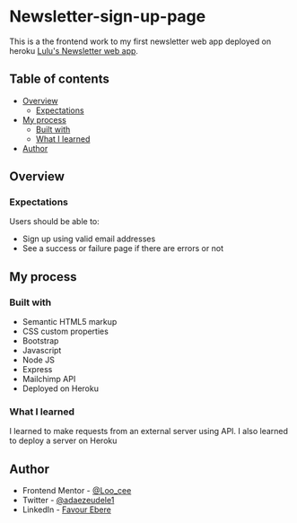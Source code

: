# Newsletter-sign-up-page


This is a the frontend work to my first newsletter web app deployed on heroku [Lulu's Newsletter web app](https://lit-woodland-14680.herokuapp.com/). 

## Table of contents

- [Overview](#overview)
  - [Expectations](#expectations)
- [My process](#my-process)
  - [Built with](#built-with)
  - [What I learned](#what-i-learned)
- [Author](#author)

## Overview

### Expectations

Users should be able to:

- Sign up using valid email addresses
- See a success or failure page if there are errors or not

## My process

### Built with

- Semantic HTML5 markup
- CSS custom properties
- Bootstrap
- Javascript
- Node JS
- Express
- Mailchimp API
- Deployed on Heroku

### What I learned

I learned to make requests from an external server using API. I also learned to deploy a server on Heroku


## Author

<!-- - Website - [Add your name here](https://www.your-site.com) -->
- Frontend Mentor - [@Loo_cee](https://www.frontendmentor.io/profile/Loocee)
- Twitter - [@adaezeudele1](https://www.twitter.com/adaezeudele1?s=09)
- LinkedIn - [Favour Ebere](https://www.linkedin.com/in/favour-ebere-79a171231)
